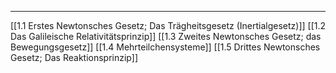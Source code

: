 ***

[[1.1 Erstes Newtonsches Gesetz; Das Trägheitsgesetz (Inertialgesetz)]]
[[1.2 Das Galileische Relativitätsprinzip]]
[[1.3 Zweites Newtonsches Gesetz; das Bewegungsgesetz]]
[[1.4 Mehrteilchensysteme]]
[[1.5 Drittes Newtonsches Gesetz; Das Reaktionsprinzip]]
